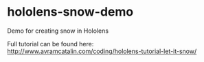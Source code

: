 # hololens-snow-demo
Demo for creating snow in Hololens

Full tutorial can be found here:
http://www.avramcatalin.com/coding/hololens-tutorial-let-it-snow/
